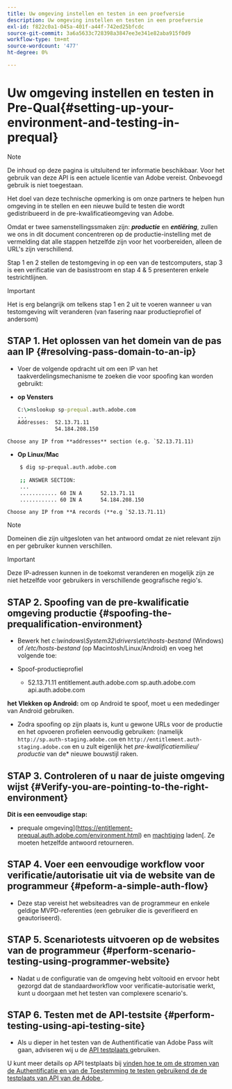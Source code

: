 ```yaml
---
title: Uw omgeving instellen en testen in een proefversie
description: Uw omgeving instellen en testen in een proefversie
exl-id: f822c0a1-045a-401f-a44f-742ed25bfcdc
source-git-commit: 3a6a5633c728398a3847ee3e341e82aba915f0d9
workflow-type: tm+mt
source-wordcount: '477'
ht-degree: 0%

---
```


# Uw omgeving instellen en testen in Pre-Qual{#setting-up-your-environment-and-testing-in-prequal}

>[!NOTE]
>
>De inhoud op deze pagina is uitsluitend ter informatie beschikbaar. Voor het gebruik van deze API is een actuele licentie van Adobe vereist. Onbevoegd gebruik is niet toegestaan.

Het doel van deze technische opmerking is om onze partners te helpen hun omgeving in te stellen en een nieuwe build te testen die wordt gedistribueerd in de pre-kwalificatieomgeving van Adobe.

Omdat er twee samenstellingssmaken zijn: ***productie*** en ***entiëring***, zullen we ons in dit document concentreren op de productie-instelling met de vermelding dat alle stappen hetzelfde zijn voor het voorbereiden, alleen de URL&#39;s zijn verschillend.

Stap 1 en 2 stellen de testomgeving in op een van de testcomputers, stap 3 is een verificatie van de basisstroom en stap 4 &amp; 5 presenteren enkele testrichtlijnen.

>[!IMPORTANT]
>
> Het is erg belangrijk om telkens stap 1 en 2 uit te voeren wanneer u van testomgeving wilt veranderen (van fasering naar productieprofiel of andersom)


## STAP 1. Het oplossen van het domein van de pas aan IP {#resolving-pass-domain-to-an-ip}

* Voer de volgende opdracht uit om een IP van het taakverdelingsmechanisme te zoeken die voor spoofing kan worden gebruikt:

* **op Vensters**

  ```cmd
  C:\>nslookup sp-prequal.auth.adobe.com
  ...
  Addresses:  52.13.71.11
              54.184.208.150
  ```

```Choose any IP from **addresses** section (e.g. `52.13.71.11)```

* **Op Linux/Mac**

```sh
    $ dig sp-prequal.auth.adobe.com
    
    ;; ANSWER SECTION:
    ...
    ............ 60 IN A      52.13.71.11
    ............ 60 IN A      54.184.208.150
```

```Choose any IP from **A records (**e.g `52.13.71.11)```

>[!NOTE]
>
>Domeinen die zijn uitgesloten van het antwoord omdat ze niet relevant zijn en per gebruiker kunnen verschillen.

>[!IMPORTANT]
>
> Deze IP-adressen kunnen in de toekomst veranderen en mogelijk zijn ze niet hetzelfde voor gebruikers in verschillende geografische regio&#39;s.


## STAP 2.  Spoofing van de pre-kwalificatie omgeving productie {#spoofing-the-prequalification-environment}

* Bewerk het *c:\\windows\\System32\\drivers\\etc\hosts-bestand* (Windows) of */etc/hosts-bestand* (op Macintosh/Linux/Android) en voeg het volgende toe:

* Spoof-productieprofiel
   * 52.13.71.11 entitlement.auth.adobe.com sp.auth.adobe.com api.auth.adobe.com

**het Vlekken op Android:** om op Android te spoof, moet u een mededinger van Android gebruiken.

* Zodra spoofing op zijn plaats is, kunt u gewone URLs voor de productie en het opvoeren profielen eenvoudig gebruiken: (namelijk `http://sp.auth-staging.adobe.com` en `http://entitlement.auth-staging.adobe.com` en u zult eigenlijk het *pre-kwalificatiemilieu/ productie* van de* nieuwe bouwstijl raken.


## STAP 3.  Controleren of u naar de juiste omgeving wijst {#Verify-you-are-pointing-to-the-right-environment}

**Dit is een eenvoudige stap:**

* prequale omgeving](https://entitlement-prequal.auth.adobe.com/environment.html) en [machtiging](https://entitlement.auth.adobe.com/environment.html) laden[. Ze moeten hetzelfde antwoord retourneren.


## STAP 4.  Voer een eenvoudige workflow voor verificatie/autorisatie uit via de website van de programmeur {#peform-a-simple-auth-flow}

* Deze stap vereist het websiteadres van de programmeur en enkele geldige MVPD-referenties (een gebruiker die is geverifieerd en geautoriseerd).

## STAP 5.  Scenariotests uitvoeren op de websites van de programmeur {#perform-scenario-testing-using-programmer-website}

* Nadat u de configuratie van de omgeving hebt voltooid en ervoor hebt gezorgd dat de standaardworkflow voor verificatie-autorisatie werkt, kunt u doorgaan met het testen van complexere scenario&#39;s.


## STAP 6.  Testen met de API-testsite {#perform-testing-using-api-testing-site}

* Als u dieper in het testen van de Authentificatie van Adobe Pass wilt gaan, adviseren wij u de [ API testplaats ](http://entitlement-prequal.auth.adobe.com/apitest/api.html) gebruiken.

U kunt meer details op API testplaats bij [ vinden hoe te om de stromen van de Authentificatie en van de Toestemming te testen gebruikend de de testplaats van API van de Adobe ](/help/authentication/test-authn-authz-flows-using-adobes-api-test-site.md).
